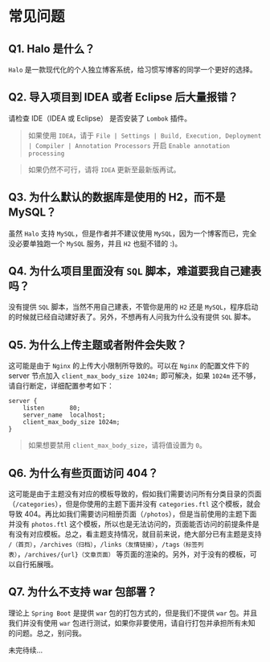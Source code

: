 # 常见问题

## Q1. Halo 是什么？

`Halo` 是一款现代化的个人独立博客系统，给习惯写博客的同学一个更好的选择。

## Q2. 导入项目到 IDEA 或者 Eclipse 后大量报错？

请检查 IDE（IDEA 或 Eclipse） 是否安装了 `Lombok` 插件。

> 如果使用 `IDEA`，请于 `File | Settings | Build, Execution, Deployment | Compiler | Annotation Processors` 开启 `Enable annotation processing`

> 如果仍然不可行，请将 `IDEA` 更新至最新版再试。

## Q3. 为什么默认的数据库是使用的 H2，而不是 MySQL？

虽然 `Halo` 支持 `MySQL`，但是作者并不建议使用 `MySQL`，因为一个博客而已，完全没必要单独跑一个 `MySQL` 服务，并且 `H2` 也挺不错的 :)。

## Q4. 为什么项目里面没有 `SQL` 脚本，难道要我自己建表吗？

没有提供 `SQL` 脚本，当然不用自己建表，不管你是用的 `H2` 还是 `MySQL`，程序启动的时候就已经自动建好表了。另外，不想再有人问我为什么没有提供 `SQL` 脚本。

## Q5. 为什么上传主题或者附件会失败？

这可能是由于 `Nginx` 的上传大小限制所导致的。可以在 `Nginx` 的配置文件下的 server 节点加入 `client_max_body_size 1024m;` 即可解决，如果 `1024m` 还不够，请自行断定，详细配置参考如下：

```nginx
server {
    listen       80;
    server_name  localhost;
    client_max_body_size 1024m;
}
```

> 如果想要禁用 `client_max_body_size`，请将值设置为 `0`。

## Q6. 为什么有些页面访问 404？

这可能是由于主题没有对应的模板导致的，假如我们需要访问所有分类目录的页面（`/categories`），但是你使用的主题下面并没有 `categories.ftl` 这个模板，就会导致 404。再比如我们需要访问相册页面（`/photos`），但是当前使用的主题下面并没有 `photos.ftl` 这个模板，所以也是无法访问的，页面能否访问的前提条件是有没有对应模板。总之，看主题支持情况，就目前来说，绝大部分已有主题是支持 `/（首页）`，`/archives（归档）`，`/links（友情链接）`，`/tags（标签列表）`，`/archives/{url}（文章页面）` 等页面的渲染的。另外，对于没有的模板，可以自行拓展哦。

## Q7. 为什么不支持 war 包部署？

理论上 `Spring Boot` 是提供 `war` 包的打包方式的，但是我们不提供 `war` 包。并且我们并没有使用 `war` 包进行测试，如果你非要使用，请自行打包并承担所有未知的问题。总之，别问我。

未完待续...
